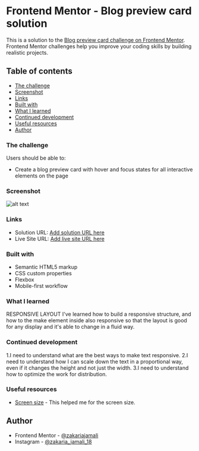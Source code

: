 # Frontend Mentor - Blog preview card solution

This is a solution to the [Blog preview card challenge on Frontend Mentor](https://www.frontendmentor.io/challenges/blog-preview-card-ckPaj01IcS). Frontend Mentor challenges help you improve your coding skills by building realistic projects. 

## Table of contents

  - [The challenge](#The-challenge)
  - [Screenshot](#screenshot)
  - [Links](#links)
  - [Built with](#built-with)
  - [What I learned](#what-i-learned)
  - [Continued development](#continued-development)
  - [Useful resources](#useful-resources)
  - [Author](#author)


### The challenge

Users should be able to:

- Create a blog preview card with hover and focus states for all interactive elements on the page

### Screenshot

![alt text](<../src/assets/images/Screenshot 2024-07-25 211328.png>)


### Links

- Solution URL: [Add solution URL here](https://github.com/ZakJam/project_1.git)
- Live Site URL: [Add live site URL here](https://zakjam.github.io/project_1/)


### Built with

- Semantic HTML5 markup
- CSS custom properties
- Flexbox
- Mobile-first workflow



### What I learned
RESPONSIVE LAYOUT
I've learned how to build a responsive structure, and how to the make element inside also responsive so that the layout is good for any display and it's able to change in a fluid way. 

### Continued development

1.I need to understand what are the best ways to make text responsive.
2.I need to understand how I can scale down the text in a proportional way, even if it changes the height and not just the width.
3.I need to understand how to optimize the work for distribution.



### Useful resources

- [Screen size](https://www.icwebdesign.co.uk/common-viewport-sizes) - This helped me for the screen size. 


## Author

- Frontend Mentor - [@zakariajamali](https://www.frontendmentor.io/profile/ZakJam)
- Instagram - [@zakaria_jamali_18](https://www.instagram.com/zakaria_jamali_18/)




